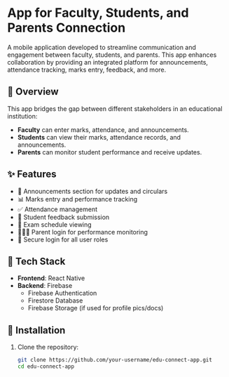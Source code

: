 # App for Faculty, Students, and Parents Connection

A mobile application developed to streamline communication and engagement between faculty, students, and parents. This app enhances collaboration by providing an integrated platform for announcements, attendance tracking, marks entry, feedback, and more.

## 📱 Overview

This app bridges the gap between different stakeholders in an educational institution:
- **Faculty** can enter marks, attendance, and announcements.
- **Students** can view their marks, attendance records, and announcements.
- **Parents** can monitor student performance and receive updates.

## ✨ Features

- 📢 Announcements section for updates and circulars
- 📊 Marks entry and performance tracking
- ✅ Attendance management
- 📝 Student feedback submission
- 📆 Exam schedule viewing
- 👨‍👩‍👧 Parent login for performance monitoring
- 🔐 Secure login for all user roles

## 🔧 Tech Stack

- **Frontend**: React Native
- **Backend**: Firebase
  - Firebase Authentication
  - Firestore Database
  - Firebase Storage (if used for profile pics/docs)

## 🚀 Installation

1. Clone the repository:
   ```bash
   git clone https://github.com/your-username/edu-connect-app.git
   cd edu-connect-app
